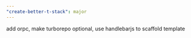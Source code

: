 ```yaml
---
"create-better-t-stack": major
---
```


add orpc, make turborepo optional, use handlebarjs to scaffold template
